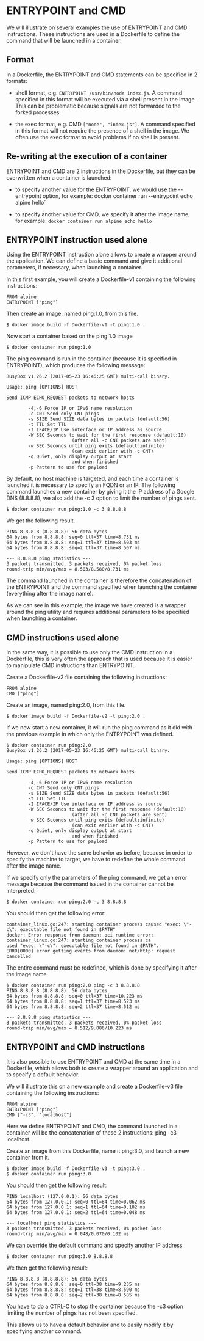 # ENTRYPOINT and CMD

We will illustrate on several examples the use of ENTRYPOINT and CMD instructions. These instructions are used in a Dockerfile to define the command that will be launched in a container.

## Format

In a Dockerfile, the ENTRYPOINT and CMD statements can be specified in 2 formats:

* shell format, e.g. `ENTRYPOINT /usr/bin/node index.js`.
  A command specified in this format will be executed via a shell present in the image. This can be problematic because signals are not forwarded to the forked processes.

* the exec format, e.g. CMD `["node", "index.js"]`.
  A command specified in this format will not require the presence of a shell in the image. We often use the exec format to avoid problems if no shell is present.

## Re-writing at the execution of a container

ENTRYPOINT and CMD are 2 instructions in the Dockerfile, but they can be overwritten when a container is launched:

* to specify another value for the ENTRYPOINT, we would use the --entrypoint option, for example:
docker container run --entrypoint echo alpine hello`

* to specify another value for CMD, we specify it after the image name, for example:
`docker container run alpine echo hello`

## ENTRYPOINT instruction used alone

Using the ENTRYPOINT instruction alone allows to create a wrapper around the application. We can define a basic command and give it additional parameters, if necessary, when launching a container.

In this first example, you will create a Dockerfile-v1 containing the following instructions:

```
FROM alpine
ENTRYPOINT ["ping"]
```

Then create an image, named ping:1.0, from this file.

```
$ docker image build -f Dockerfile-v1 -t ping:1.0 .
```

Now start a container based on the ping:1.0 image

```
$ docker container run ping:1.0
```

The ping command is run in the container (because it is specified in ENTRYPOINT), which produces the following message:

```
BusyBox v1.26.2 (2017-05-23 16:46:25 GMT) multi-call binary.

Usage: ping [OPTIONS] HOST

Send ICMP ECHO_REQUEST packets to network hosts

        -4,-6 Force IP or IPv6 name resolution
        -c CNT Send only CNT pings
        -s SIZE Send SIZE data bytes in packets (default:56)
        -t TTL Set TTL
        -I IFACE/IP Use interface or IP address as source
        -W SEC Seconds to wait for the first response (default:10)
                        (after all -c CNT packets are sent)
        -w SEC Seconds until ping exits (default:infinite)
                        (can exit earlier with -c CNT)
        -q Quiet, only display output at start
                        and when finished
        -p Pattern to use for payload
```

By default, no host machine is targeted, and each time a container is launched it is necessary to specify an FQDN or an IP. The following command launches a new container by giving it the IP address of a Google DNS (8.8.8.8), we also add the -c 3 option to limit the number of pings sent.

```
$ docker container run ping:1.0 -c 3 8.8.8.8
```

We get the following result.

```
PING 8.8.8.8 (8.8.8.8): 56 data bytes
64 bytes from 8.8.8.8: seq=0 ttl=37 time=8.731 ms
64 bytes from 8.8.8.8: seq=1 ttl=37 time=8.503 ms
64 bytes from 8.8.8.8: seq=2 ttl=37 time=8.507 ms

--- 8.8.8.8 ping statistics ---
3 packets transmitted, 3 packets received, 0% packet loss
round-trip min/avg/max = 8.503/8.580/8.731 ms
```

The command launched in the container is therefore the concatenation of the ENTRYPOINT and the command specified when launching the container (everything after the image name).

As we can see in this example, the image we have created is a wrapper around the ping utility and requires additional parameters to be specified when launching a container.

## CMD instructions used alone

In the same way, it is possible to use only the CMD instruction in a Dockerfile, this is very often the approach that is used because it is easier to manipulate CMD instructions than ENTRYPOINT.

Create a Dockerfile-v2 file containing the following instructions:

```
FROM alpine
CMD ["ping"]
```

Create an image, named ping:2.0, from this file.

```
$ docker image build -f Dockerfile-v2 -t ping:2.0 .
```

If we now start a new container, it will run the ping command as it did with the previous example in which only the ENTRYPOINT was defined.

```
$ docker container run ping:2.0
BusyBox v1.26.2 (2017-05-23 16:46:25 GMT) multi-call binary.

Usage: ping [OPTIONS] HOST

Send ICMP ECHO_REQUEST packets to network hosts

        -4,-6 Force IP or IPv6 name resolution
        -c CNT Send only CNT pings
        -s SIZE Send SIZE data bytes in packets (default:56)
        -t TTL Set TTL
        -I IFACE/IP Use interface or IP address as source
        -W SEC Seconds to wait for the first response (default:10)
                        (after all -c CNT packets are sent)
        -w SEC Seconds until ping exits (default:infinite)
                        (can exit earlier with -c CNT)
        -q Quiet, only display output at start
                        and when finished
        -p Pattern to use for payload
```

However, we don't have the same behavior as before, because in order to specify the machine to target, we have to redefine the whole command after the image name.

If we specify only the parameters of the ping command, we get an error message because the command issued in the container cannot be interpreted.

```
$ docker container run ping:2.0 -c 3 8.8.8.8
```

You should then get the following error:

```
container_linux.go:247: starting container process caused "exec: \"-c\": executable file not found in $PATH"
docker: Error response from daemon: oci runtime error: container_linux.go:247: starting container process ca
used "exec: \"-c\": executable file not found in $PATH".
ERRO[0000] error getting events from daemon: net/http: request cancelled
```

The entire command must be redefined, which is done by specifying it after the image name

```
$ docker container run ping:2.0 ping -c 3 8.8.8.8
PING 8.8.8.8 (8.8.8.8): 56 data bytes
64 bytes from 8.8.8.8: seq=0 ttl=37 time=10.223 ms
64 bytes from 8.8.8.8: seq=1 ttl=37 time=8.523 ms
64 bytes from 8.8.8.8: seq=2 ttl=37 time=8.512 ms

--- 8.8.8.8 ping statistics ---
3 packets transmitted, 3 packets received, 0% packet loss
round-trip min/avg/max = 8.512/9.086/10.223 ms
```

## ENTRYPOINT and CMD instructions

It is also possible to use ENTRYPOINT and CMD at the same time in a Dockerfile, which allows both to create a wrapper around an application and to specify a default behavior.

We will illustrate this on a new example and create a Dockerfile-v3 file containing the following instructions:

```
FROM alpine
ENTRYPOINT ["ping"]
CMD ["-c3", "localhost"]
```

Here we define ENTRYPOINT and CMD, the command launched in a container will be the concatenation of these 2 instructions: ping -c3 localhost.

Create an image from this Dockerfile, name it ping:3.0, and launch a new container from it.

```
$ docker image build -f Dockerfile-v3 -t ping:3.0 .
$ docker container run ping:3.0
```

You should then get the following result:

```
PING localhost (127.0.0.1): 56 data bytes
64 bytes from 127.0.0.1: seq=0 ttl=64 time=0.062 ms
64 bytes from 127.0.0.1: seq=1 ttl=64 time=0.102 ms
64 bytes from 127.0.0.1: seq=2 ttl=64 time=0.048 ms

--- localhost ping statistics ---
3 packets transmitted, 3 packets received, 0% packet loss
round-trip min/avg/max = 0.048/0.070/0.102 ms
```

We can override the default command and specify another IP address

```
$ docker container run ping:3.0 8.8.8.8
```

We then get the following result:

```
PING 8.8.8.8 (8.8.8.8): 56 data bytes
64 bytes from 8.8.8.8: seq=0 ttl=38 time=9.235 ms
64 bytes from 8.8.8.8: seq=1 ttl=38 time=8.590 ms
64 bytes from 8.8.8.8: seq=2 ttl=38 time=8.585 ms
```

You have to do a CTRL-C to stop the container because the -c3 option limiting the number of pings has not been specified.

This allows us to have a default behavior and to easily modify it by specifying another command.